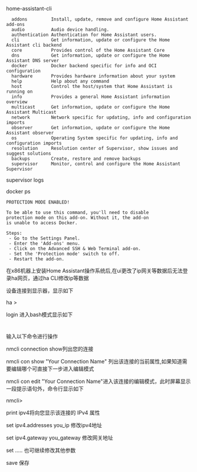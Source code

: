 home-assistant-cli


~~~
  addons         Install, update, remove and configure Home Assistant add-ons
  audio          Audio device handling.
  authentication Authentication for Home Assistant users.
  cli            Get information, update or configure the Home Assistant cli backend
  core           Provides control of the Home Assistant Core
  dns            Get information, update or configure the Home Assistant DNS server
  docker         Docker backend specific for info and OCI configuration
  hardware       Provides hardware information about your system
  help           Help about any command
  host           Control the host/system that Home Assistant is running on
  info           Provides a general Home Assistant information overview
  multicast      Get information, update or configure the Home Assistant Multicast
  network        Network specific for updating, info and configuration imports
  observer       Get information, update or configure the Home Assistant observer
  os             Operating System specific for updating, info and configuration imports
  resolution     Resolution center of Supervisor, show issues and suggest solutions
  backups        Create, restore and remove backups
  supervisor     Monitor, control and configure the Home Assistant Supervisor

~~~
supervisor logs


docker ps
~~~
PROTECTION MODE ENABLED!

To be able to use this command, you'll need to disable
protection mode on this add-on. Without it, the add-on
is unable to access Docker.

Steps:
 - Go to the Settings Panel.
 - Enter the 'Add-ons' menu.
 - Click on the Advanced SSH & Web Terminal add-on.
 - Set the 'Protection mode' switch to off.
 - Restart the add-on.

~~~


在x86机器上安装Home Assistant操作系统后,在ui更改了ip网关等数据后无法登录ha网页，通过ha CLI修改ip等数据

设备连接到显示器，显示如下

ha >

login 进入bash模式显示如下

#

输入以下命令进行操作

nmcli connection show列出您的连接

nmcli con show "Your Connection Name" 列出该连接的当前属性,如果知道需要编辑哪个可直接下一步进入编辑模式

nmcli con edit "Your Connection Name"进入该连接的编辑模式，此时屏幕显示一段提示语句外，命令行显示如下

nmcli>

print ipv4将向您显示该连接的 IPv4 属性

set ipv4.addresses you_ip 修改ipv4地址

set ipv4.gateway you_gateway 修改网关地址

set ..... 也可继续修改其他参数

save 保存

